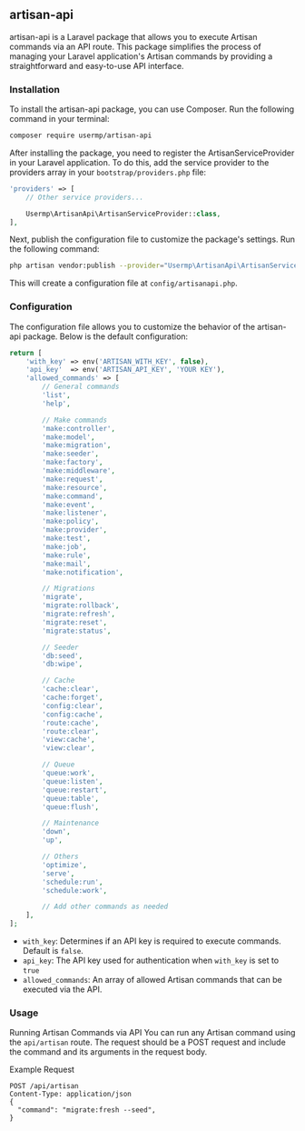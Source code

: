 ## artisan-api


artisan-api is a Laravel package that allows you to execute Artisan commands via an API route. This package simplifies the process of managing your Laravel application's Artisan commands by providing a straightforward and easy-to-use API interface.

### Installation
To install the artisan-api package, you can use Composer. Run the following command in your terminal:

```bash
composer require usermp/artisan-api
```

After installing the package, you need to register the ArtisanServiceProvider in your Laravel application. To do this, add the service provider to the providers array in your ```bootstrap/providers.php``` file:

```php
'providers' => [
    // Other service providers...

    Usermp\ArtisanApi\ArtisanServiceProvider::class,
],
```

Next, publish the configuration file to customize the package's settings. Run the following command:

```bash
php artisan vendor:publish --provider="Usermp\ArtisanApi\ArtisanServiceProvider" --tag="artisan-api-config"
```
This will create a configuration file at ```config/artisanapi.php```.

### Configuration
The configuration file allows you to customize the behavior of the artisan-api package. Below is the default configuration:

```php 
return [
    'with_key' => env('ARTISAN_WITH_KEY', false),
    'api_key'  => env('ARTISAN_API_KEY', 'YOUR KEY'),
    'allowed_commands' => [
        // General commands
        'list',
        'help',

        // Make commands
        'make:controller',
        'make:model',
        'make:migration',
        'make:seeder',
        'make:factory',
        'make:middleware',
        'make:request',
        'make:resource',
        'make:command',
        'make:event',
        'make:listener',
        'make:policy',
        'make:provider',
        'make:test',
        'make:job',
        'make:rule',
        'make:mail',
        'make:notification',

        // Migrations
        'migrate',
        'migrate:rollback',
        'migrate:refresh',
        'migrate:reset',
        'migrate:status',

        // Seeder
        'db:seed',
        'db:wipe',

        // Cache
        'cache:clear',
        'cache:forget',
        'config:clear',
        'config:cache',
        'route:cache',
        'route:clear',
        'view:cache',
        'view:clear',

        // Queue
        'queue:work',
        'queue:listen',
        'queue:restart',
        'queue:table',
        'queue:flush',

        // Maintenance
        'down',
        'up',

        // Others
        'optimize',
        'serve',
        'schedule:run',
        'schedule:work',

        // Add other commands as needed
    ],
];
```
- `with_key`: Determines if an API key is required to execute commands. Default is `false`.
- `api_key`: The API key used for authentication when `with_key` is set to `true`
- `allowed_commands`: An array of allowed Artisan commands that can be executed via the API.


### Usage

Running Artisan Commands via API
You can run any Artisan command using the ``` api/artisan ``` route. The request should be a POST request and include the command and its arguments in the request body.

Example Request
```http
POST /api/artisan
Content-Type: application/json
{
  "command": "migrate:fresh --seed",
}
```